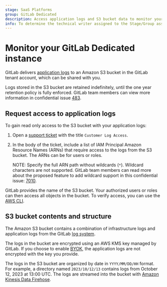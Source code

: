 ```yaml
---
stage: SaaS Platforms
group: GitLab Dedicated
description: Access application logs and S3 bucket data to monitor your GitLab Dedicated instance.
info: To determine the technical writer assigned to the Stage/Group associated with this page, see https://handbook.gitlab.com/handbook/product/ux/technical-writing/#assignments
---
```


# Monitor your GitLab Dedicated instance

GitLab delivers [application logs](../../administration/logs/index.md) to an Amazon S3 bucket in the GitLab tenant account, which can be shared with you.

Logs stored in the S3 bucket are retained indefinitely, until the one year retention policy is fully enforced. GitLab team members can view more information in confidential issue [483](https://gitlab.com/gitlab-com/gl-infra/gitlab-dedicated/team/-/issues/483).

## Request access to application logs

To gain read only access to the S3 bucket with your application logs:

1. Open a [support ticket](https://support.gitlab.com/hc/en-us/requests/new?ticket_form_id=4414917877650) with the title `Customer Log Access`.
1. In the body of the ticket, include a list of IAM Principal Amazon Resource Names (ARNs) that require access to the logs from the S3 bucket. The ARNs can be for users or roles.
   
   NOTE:
   Specify the full ARN path without wildcards (`*`). Wildcard characters are not supported. GitLab team members can read more about the proposed feature to add wildcard support in this confidential issue: [7010](https://gitlab.com/gitlab-com/gl-infra/gitlab-dedicated/team/-/issues/7010).

GitLab provides the name of the S3 bucket. Your authorized users or roles can then access all objects in the bucket. To verify access, you can use the [AWS CLI](https://aws.amazon.com/cli/).

## S3 bucket contents and structure

The Amazon S3 bucket contains a combination of infrastructure logs and application logs from the GitLab [log system](../../administration/logs/index.md).

The logs in the bucket are encrypted using an AWS KMS key managed by GitLab. If you choose to enable [BYOK](../../administration/dedicated/create_instance.md#encrypted-data-at-rest-byok), the application logs are not encrypted with the key you provide.

<!-- vale gitlab_base.Spelling = NO -->

The logs in the S3 bucket are organized by date in `YYYY/MM/DD/HH` format. For example, a directory named `2023/10/12/13` contains logs from October 12, 2023 at 13:00 UTC. The logs are streamed into the bucket with [Amazon Kinesis Data Firehose](https://aws.amazon.com/firehose/).

<!-- vale gitlab_base.Spelling = YES -->
